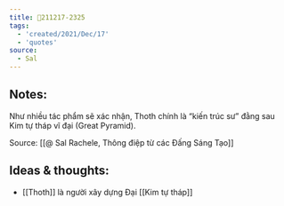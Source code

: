 ```yaml
---
title: 💬211217-2325
tags:
  - 'created/2021/Dec/17'
  - 'quotes'
source:
  - Sal
---
```


## Notes:
Như nhiều tác phẩm sẽ xác nhận, Thoth chính là “kiến trúc sư” đằng sau Kim tự tháp vĩ đại (Great Pyramid). 

Source: [[@ Sal Rachele, Thông điệp từ các Đấng Sáng Tạo]]

## Ideas & thoughts:
- [[Thoth]] là người xây dựng Đại [[Kim tự tháp]]